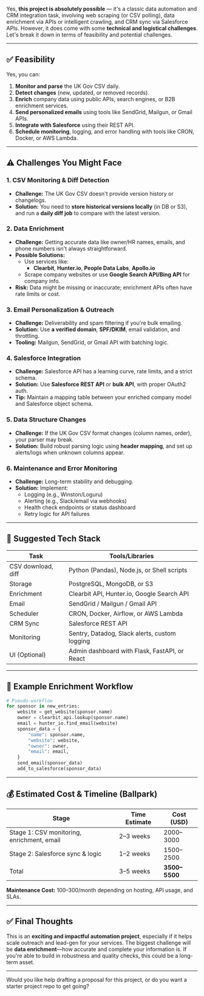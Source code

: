 Yes, **this project is absolutely possible** — it's a classic data automation and CRM integration task, involving web scraping (or CSV polling), data enrichment via APIs or intelligent crawling, and CRM sync via Salesforce APIs. However, it does come with some **technical and logistical challenges**. Let's break it down in terms of feasibility and potential challenges.

---

## ✅ **Feasibility**
Yes, you can:
1. **Monitor and parse** the UK Gov CSV daily.
2. **Detect changes** (new, updated, or removed records).
3. **Enrich** company data using public APIs, search engines, or B2B enrichment services.
4. **Send personalized emails** using tools like SendGrid, Mailgun, or Gmail APIs.
5. **Integrate with Salesforce** using their REST API.
6. **Schedule monitoring**, logging, and error handling with tools like CRON, Docker, or AWS Lambda.

---

## ⚠️ Challenges You Might Face

### 1. **CSV Monitoring & Diff Detection**
- **Challenge:** The UK Gov CSV doesn't provide version history or changelogs.
- **Solution:** You need to **store historical versions locally** (in DB or S3), and run a **daily diff job** to compare with the latest version.

### 2. **Data Enrichment**
- **Challenge:** Getting accurate data like owner/HR names, emails, and phone numbers isn't always straightforward.
- **Possible Solutions:**
  - Use services like:
    - **Clearbit**, **Hunter.io**, **People Data Labs**, **Apollo.io**
  - Scrape company websites or use **Google Search API/Bing API** for company info.
- **Risk:** Data might be missing or inaccurate; enrichment APIs often have rate limits or cost.

### 3. **Email Personalization & Outreach**
- **Challenge:** Deliverability and spam filtering if you're bulk emailing.
- **Solution:** Use **a verified domain**, **SPF/DKIM**, email validation, and throttling.
- **Tooling:** Mailgun, SendGrid, or Gmail API with batching logic.

### 4. **Salesforce Integration**
- **Challenge:** Salesforce API has a learning curve, rate limits, and a strict schema.
- **Solution:** Use **Salesforce REST API** or **bulk API**, with proper OAuth2 auth.
- **Tip:** Maintain a mapping table between your enriched company model and Salesforce object schema.

### 5. **Data Structure Changes**
- **Challenge:** If the UK Gov CSV format changes (column names, order), your parser may break.
- **Solution:** Build robust parsing logic using **header mapping**, and set up alerts/logs when unknown columns appear.

### 6. **Maintenance and Error Monitoring**
- **Challenge:** Long-term stability and debugging.
- **Solution:** Implement:
  - Logging (e.g., Winston/Loguru)
  - Alerting (e.g., Slack/email via webhooks)
  - Health check endpoints or status dashboard
  - Retry logic for API failures

---

## 🚀 Suggested Tech Stack

| Task | Tools/Libraries |
|------|-----------------|
| CSV download, diff | Python (Pandas), Node.js, or Shell scripts |
| Storage | PostgreSQL, MongoDB, or S3 |
| Enrichment | Clearbit API, Hunter.io, Google Search API |
| Email | SendGrid / Mailgun / Gmail API |
| Scheduler | CRON, Docker, Airflow, or AWS Lambda |
| CRM Sync | Salesforce REST API |
| Monitoring | Sentry, Datadog, Slack alerts, custom logging |
| UI (Optional) | Admin dashboard with Flask, FastAPI, or React |

---

## 🔧 Example Enrichment Workflow

```python
# Pseudo-workflow
for sponsor in new_entries:
    website = get_website(sponsor.name)
    owner = clearbit_api.lookup(sponsor.name)
    email = hunter_io.find_email(website)
    sponsor_data = {
        "name": sponsor.name,
        "website": website,
        "owner": owner,
        "email": email,
    }
    send_email(sponsor_data)
    add_to_salesforce(sponsor_data)
```

---

## 💰 Estimated Cost & Timeline (Ballpark)

| Stage | Time Estimate | Cost (USD) |
|-------|---------------|------------|
| Stage 1: CSV monitoring, enrichment, email | 2–3 weeks | $2000–$3000 |
| Stage 2: Salesforce sync & logic | 1–2 weeks | $1500–$2500 |
| Total | 3–5 weeks | **$3500–$5500** |

**Maintenance Cost:** $100–$300/month depending on hosting, API usage, and SLAs.

---

## ✅ Final Thoughts

This is an **exciting and impactful automation project**, especially if it helps scale outreach and lead-gen for your services. The biggest challenge will be **data enrichment**—how accurate and complete your information is. If you're able to build in robustness and quality checks, this could be a long-term asset.

---

Would you like help drafting a proposal for this project, or do you want a starter project repo to get going?